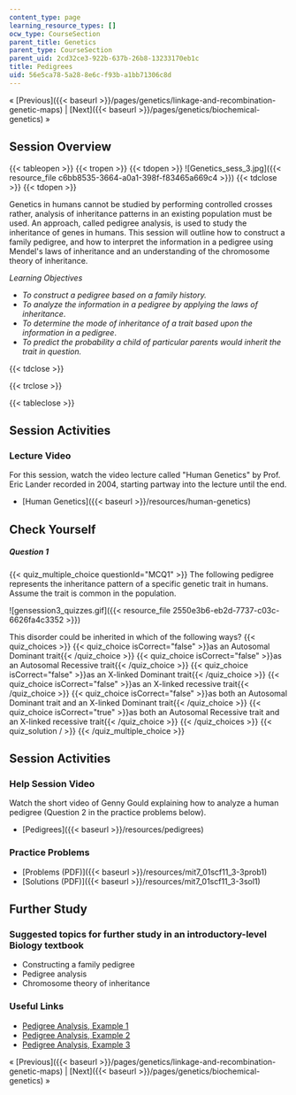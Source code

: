 ```yaml
---
content_type: page
learning_resource_types: []
ocw_type: CourseSection
parent_title: Genetics
parent_type: CourseSection
parent_uid: 2cd32ce3-922b-637b-26b8-13233170eb1c
title: Pedigrees
uid: 56e5ca78-5a28-8e6c-f93b-a1bb71306c8d
---
```


« [Previous]({{< baseurl >}}/pages/genetics/linkage-and-recombination-genetic-maps) | [Next]({{< baseurl >}}/pages/genetics/biochemical-genetics) »

Session Overview
----------------

{{< tableopen >}}
{{< tropen >}}
{{< tdopen >}}
![Genetics_sess_3.jpg]({{< resource_file c6bb8535-3664-a0a1-398f-f83465a669c4 >}})
{{< tdclose >}}
{{< tdopen >}}


Genetics in humans cannot be studied by performing controlled crosses rather, analysis of inheritance patterns in an existing population must be used. An approach, called pedigree analysis, is used to study the inheritance of genes in humans. This session will outline how to construct a family pedigree, and how to interpret the information in a pedigree using Mendel's laws of inheritance and an understanding of the chromosome theory of inheritance.

_Learning Objectives_

*   _To construct a pedigree based on a family history._
*   _To analyze the information in a pedigree by applying the laws of inheritance_.
*   _To determine the mode of inheritance of a trait based upon the information in a pedigree_.
*   _To predict the probability a child of particular parents would inherit the trait in question._


{{< tdclose >}}

{{< trclose >}}

{{< tableclose >}}

Session Activities
------------------

### Lecture Video

For this session, watch the video lecture called "Human Genetics" by Prof. Eric Lander recorded in 2004, starting partway into the lecture until the end.

*   [Human Genetics]({{< baseurl >}}/resources/human-genetics)

Check Yourself
--------------

##### Question 1
 {{< quiz_multiple_choice questionId="MCQ1" >}} The following pedigree represents the inheritance pattern of a specific genetic trait in humans. Assume the trait is common in the population.  
  
![gensession3_quizzes.gif]({{< resource_file 2550e3b6-eb2d-7737-c03c-6626fa4c3352 >}})  
  
This disorder could be inherited in which of the following ways? {{< quiz_choices >}} {{< quiz_choice isCorrect="false" >}}as an Autosomal Dominant trait{{< /quiz_choice >}} {{< quiz_choice isCorrect="false" >}}as an Autosomal Recessive trait{{< /quiz_choice >}} {{< quiz_choice isCorrect="false" >}}as an X-linked Dominant trait{{< /quiz_choice >}} {{< quiz_choice isCorrect="false" >}}as an X-linked recessive trait{{< /quiz_choice >}} {{< quiz_choice isCorrect="false" >}}as both an Autosomal Dominant trait and an X-linked Dominant trait{{< /quiz_choice >}} {{< quiz_choice isCorrect="true" >}}as both an Autosomal Recessive trait and an X-linked recessive trait{{< /quiz_choice >}} {{< /quiz_choices >}} {{< quiz_solution / >}} {{< /quiz_multiple_choice >}}

Session Activities
------------------

### Help Session Video

Watch the short video of Genny Gould explaining how to analyze a human pedigree (Question 2 in the practice problems below).

*   [Pedigrees]({{< baseurl >}}/resources/pedigrees)

### Practice Problems

*   [Problems (PDF)]({{< baseurl >}}/resources/mit7_01scf11_3-3prob1)
*   [Solutions (PDF)]({{< baseurl >}}/resources/mit7_01scf11_3-3sol1)

Further Study
-------------

### Suggested topics for further study in an introductory-level Biology textbook

*   Constructing a family pedigree
*   Pedigree analysis
*   Chromosome theory of inheritance

### Useful Links

*   [Pedigree Analysis, Example 1](http://www.youtube.com/watch?v=HbIHjsn5cHo&feature=mfu_in_order&list=UL)
*   [Pedigree Analysis, Example 2](http://www.youtube.com/watch?v=ej2hFc8u_zQ&feature=mfu_in_order&list=UL)
*   [Pedigree Analysis, Example 3](http://www.youtube.com/watch?v=UU3Ou0c9u0U&feature=mfu_in_order&list=UL)

« [Previous]({{< baseurl >}}/pages/genetics/linkage-and-recombination-genetic-maps) | [Next]({{< baseurl >}}/pages/genetics/biochemical-genetics) »